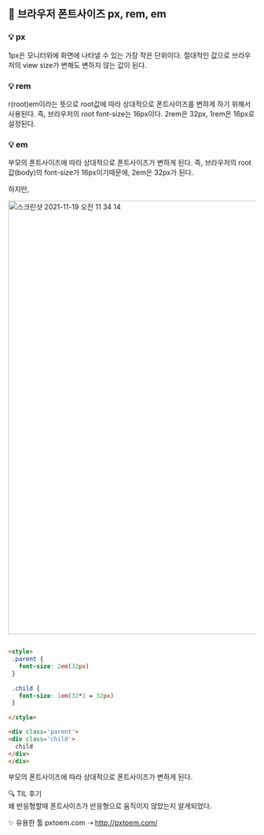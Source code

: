 ## 🌼 브라우저 폰트사이즈 px, rem, em 

### 💡 px

1px은 모니터위에 화면에 나타낼 수 있는 가장 작은 단위이다. 절대적인 값으로 브라우저의 view size가 변해도 변하지 않는 값이 된다.

### 💡 rem

r(root)em이라는 뜻으로 root값에 따라 상대적으로 폰트사이즈를 변하게 하기 위해서 사용된다.
즉, 브라우저의 root font-size는 16px이다. 2rem은 32px, 1rem은 16px로 설정된다.

### 💡 em

부모의 폰트사이즈에 따라 상대적으로 폰트사이즈가 변하게 된다.
즉, 브라우저의 root값(body)의 font-size가 16px이기때문에, 2em은 32px가 된다.

하지만,

<img width="882" alt="스크린샷 2021-11-19 오전 11 34 14" src="https://user-images.githubusercontent.com/80687195/142559216-a9b293e7-162c-4bcd-854e-a7ccbec50f93.png">

 ```html

<style>
  .parent {
    font-size: 2em(32px)
  }
  
  .child {
    font-size: 1em(32*1 = 32px) 
  }
  
</style>

<div class='parent'>
 <div class='child'>
   child
 </div>
</div>


```
부모의 폰트사이즈에 따라 상대적으로 폰트사이즈가 변하게 된다.

🔍 TIL 후기 <br/>
왜 반응형할때 폰트사이즈가 반응형으로 움직이지 않았는지 알게되었다.

✨ 유용한 툴
pxtoem.com ⇢ http://pxtoem.com/
